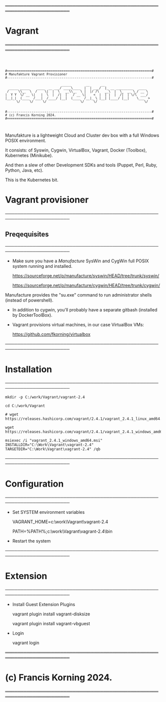 ═══════════════════════════════════════════════════════════════════════
# Vagrant
═══════════════════════════════════════════════════════════════════════


<code> 

	#=============================================================================#
	# Manufakture Vagrant Provisioner
	#-----------------------------------------------------------------------------#

                                  _____        __      __                        
      _____ _____    ____  __ ___/ ____\____  |  | ___/  |_ __ _________   ____  
     /     \\__  \  /    \|  |  \   __\\__  \ |  |/ /\   __\  |  \_  __ \_/ __ \ 
    |  Y Y  \/ __ \|   |  \  |  /|  |   / __ \|    <  |  | |  |  /|  | \/\  ___/ 
    |__|_|  (____  /___|  /____/ |__|  (____  /__|_ \ |__| |____/ |__|    \___  >
          \/     \/     \/                  \/     \/                         \/ 


	#-----------------------------------------------------------------------------#
	# (c) Francis Korning 2024.
	#=============================================================================#
 	                                                                              
</code>		
	

Manufakture is a lightweight Cloud and Cluster dev box with a full Windows POSIX environment.

It consists: of Syswin, Cygwin, VirtualBox, Vagrant, Docker (Toolbox), Kubernetes (Minikube).

And then a slew of other Development SDKs and tools (Puppet, Perl, Ruby, Python, Java, etc).

This is the Kubernetes bit.



# Vagrant provisioner

	
	
───────────────────────────────────────────────────────────────────────
## Preqequisites
───────────────────────────────────────────────────────────────────────

* Make sure you have a *Manufacture* SysWin and CygWin full POSIX system running and installed.

	https://sourceforge.net/p/manufacture/syswin/HEAD/tree/trunk/syswin/

	https://sourceforge.net/p/manufacture/cygwin/HEAD/tree/trunk/cygwin/


Manufacture provides the "su.exe" command to run administrator shells (instead of powershell).


* In addition to cygwin, you'll probably have a separate gitbash (installed by DockerToolBox).


* Vagrant provisions virtual machines, in our case VirtualBox VMs:

	https://github.com/fkorning/virtualbox

	
───────────────────────────────────────────────────────────────────────
# Installation
───────────────────────────────────────────────────────────────────────

	mkdir -p C:/work/Vagrant/vagrant-2.4
	
	cd C:/work/Vagrant
	
	# wget https://releases.hashicorp.com/vagrant/2.4.1/vagrant_2.4.1_linux_amd64.zip

	wget https://releases.hashicorp.com/vagrant/2.4.1/vagrant_2.4.1_windows_amd64.msi

	msiexec /i "vagrant_2.4.1_windows_amd64.msi" INSTALLDIR="C:\Work\Vagrant\vagrant-2.4" TARGETDIR="C:\Work\Vagrant\vagrant-2.4" /qb

	
───────────────────────────────────────────────────────────────────────
# Configuration
───────────────────────────────────────────────────────────────────────
	
* Set SYSTEM environment variables

	VAGRANT_HOME=c:\work\Vagrant\vagrant-2.4
	
	PATH=%PATH%;c:\work\Vagrant\vagrant-2.4\bin
	

* Restart the system

	 
───────────────────────────────────────────────────────────────────────
# Extension
───────────────────────────────────────────────────────────────────────

* Install Guest Extension Plugins 

	vagrant plugin install vagrant-disksize
	
	vagrant plugin install vagrant-vbguest
	

* Login 

	vagrant login
	
═══════════════════════════════════════════════════════════════════════
# (c) Francis Korning 2024.
═══════════════════════════════════════════════════════════════════════
